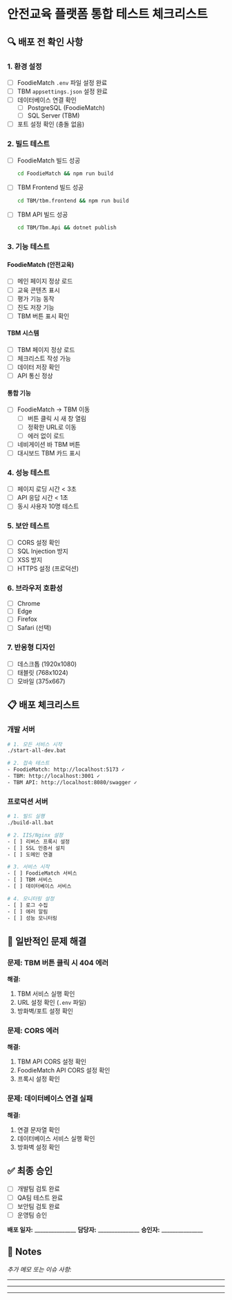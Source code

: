 # 안전교육 플랫폼 통합 테스트 체크리스트

## 🔍 배포 전 확인 사항

### 1. 환경 설정
- [ ] FoodieMatch `.env` 파일 설정 완료
- [ ] TBM `appsettings.json` 설정 완료
- [ ] 데이터베이스 연결 확인
  - [ ] PostgreSQL (FoodieMatch)
  - [ ] SQL Server (TBM)
- [ ] 포트 설정 확인 (충돌 없음)

### 2. 빌드 테스트
- [ ] FoodieMatch 빌드 성공
  ```bash
  cd FoodieMatch && npm run build
  ```
- [ ] TBM Frontend 빌드 성공
  ```bash
  cd TBM/tbm.frontend && npm run build
  ```
- [ ] TBM API 빌드 성공
  ```bash
  cd TBM/Tbm.Api && dotnet publish
  ```

### 3. 기능 테스트

#### FoodieMatch (안전교육)
- [ ] 메인 페이지 정상 로드
- [ ] 교육 콘텐츠 표시
- [ ] 평가 기능 동작
- [ ] 진도 저장 기능
- [ ] TBM 버튼 표시 확인

#### TBM 시스템
- [ ] TBM 페이지 정상 로드
- [ ] 체크리스트 작성 가능
- [ ] 데이터 저장 확인
- [ ] API 통신 정상

#### 통합 기능
- [ ] FoodieMatch → TBM 이동
  - [ ] 버튼 클릭 시 새 창 열림
  - [ ] 정확한 URL로 이동
  - [ ] 에러 없이 로드
- [ ] 네비게이션 바 TBM 버튼
- [ ] 대시보드 TBM 카드 표시

### 4. 성능 테스트
- [ ] 페이지 로딩 시간 < 3초
- [ ] API 응답 시간 < 1초
- [ ] 동시 사용자 10명 테스트

### 5. 보안 테스트
- [ ] CORS 설정 확인
- [ ] SQL Injection 방지
- [ ] XSS 방지
- [ ] HTTPS 설정 (프로덕션)

### 6. 브라우저 호환성
- [ ] Chrome
- [ ] Edge
- [ ] Firefox
- [ ] Safari (선택)

### 7. 반응형 디자인
- [ ] 데스크톱 (1920x1080)
- [ ] 태블릿 (768x1024)
- [ ] 모바일 (375x667)

## 📋 배포 체크리스트

### 개발 서버
```bash
# 1. 모든 서비스 시작
./start-all-dev.bat

# 2. 접속 테스트
- FoodieMatch: http://localhost:5173 ✓
- TBM: http://localhost:3001 ✓
- TBM API: http://localhost:8080/swagger ✓
```

### 프로덕션 서버
```bash
# 1. 빌드 실행
./build-all.bat

# 2. IIS/Nginx 설정
- [ ] 리버스 프록시 설정
- [ ] SSL 인증서 설치
- [ ] 도메인 연결

# 3. 서비스 시작
- [ ] FoodieMatch 서비스
- [ ] TBM 서비스
- [ ] 데이터베이스 서비스

# 4. 모니터링 설정
- [ ] 로그 수집
- [ ] 에러 알림
- [ ] 성능 모니터링
```

## 🐛 일반적인 문제 해결

### 문제: TBM 버튼 클릭 시 404 에러
**해결:**
1. TBM 서비스 실행 확인
2. URL 설정 확인 (`.env` 파일)
3. 방화벽/포트 설정 확인

### 문제: CORS 에러
**해결:**
1. TBM API CORS 설정 확인
2. FoodieMatch API CORS 설정 확인
3. 프록시 설정 확인

### 문제: 데이터베이스 연결 실패
**해결:**
1. 연결 문자열 확인
2. 데이터베이스 서비스 실행 확인
3. 방화벽 설정 확인

## ✅ 최종 승인

- [ ] 개발팀 검토 완료
- [ ] QA팀 테스트 완료
- [ ] 보안팀 검토 완료
- [ ] 운영팀 승인

**배포 일자:** _______________
**담당자:** _______________
**승인자:** _______________

## 📝 Notes
_추가 메모 또는 이슈 사항:_
________________________________________________
________________________________________________
________________________________________________
